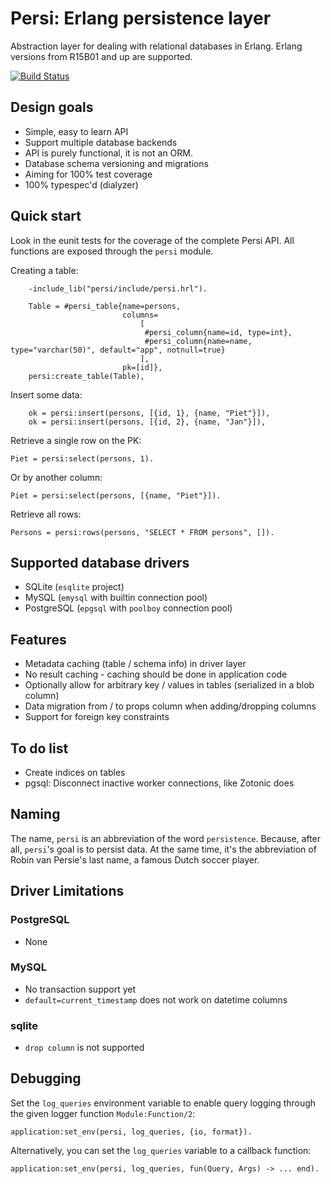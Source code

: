 Persi: Erlang persistence layer
===============================

Abstraction layer for dealing with relational databases in
Erlang. Erlang versions from R15B01 and up are supported.

[![Build Status](https://travis-ci.org/arjan/persi.svg?branch=master)](https://travis-ci.org/arjan/persi)


Design goals
------------
* Simple, easy to learn API
* Support multiple database backends
* API is purely functional, it is not an ORM.
* Database schema versioning and migrations
* Aiming for 100% test coverage
* 100% typespec'd (dialyzer)


Quick start
-----------

Look in the eunit tests for the coverage of the complete Persi
API. All functions are exposed through the `persi` module.

Creating a table:

```
    -include_lib("persi/include/persi.hrl").
    
    Table = #persi_table{name=persons,
                         columns=
                             [
                              #persi_column{name=id, type=int},
                              #persi_column{name=name, type="varchar(50)", default="app", notnull=true}
                             ],
                         pk=[id]},
    persi:create_table(Table),
```

Insert some data:

```
    ok = persi:insert(persons, [{id, 1}, {name, "Piet"}]),
    ok = persi:insert(persons, [{id, 2}, {name, "Jan"}]),
```

Retrieve a single row on the PK:

    Piet = persi:select(persons, 1).

Or by another column:

    Piet = persi:select(persons, [{name, "Piet"}]).

Retrieve all rows:

    Persons = persi:rows(persons, "SELECT * FROM persons", []).


Supported database drivers
--------------------------
* SQLite (`esqlite` project)
* MySQL (`emysql` with builtin connection pool)
* PostgreSQL (`epgsql` with `poolboy` connection pool)


Features
--------
* Metadata caching (table / schema info) in driver layer
* No result caching - caching should be done in application code
* Optionally allow for arbitrary key / values in tables (serialized in a blob column)
* Data migration from / to props column when adding/dropping columns
* Support for foreign key constraints


To do list
----------
* Create indices on tables
* pgsql: Disconnect inactive worker connections, like Zotonic does 


Naming
------
The name, `persi` is an abbreviation of the word
`persistence`. Because, after all, `persi`'s goal is to persist
data. At the same time, it's the abbreviation of Robin van Persie's
last name, a famous Dutch soccer player.



Driver Limitations
------------------

### PostgreSQL ###

* None

### MySQL ###

* No transaction support yet
* `default=current_timestamp` does not work on datetime columns

### sqlite ###

* `drop column` is not supported


Debugging
---------

Set the `log_queries` environment variable to enable query logging through the given logger function `Module:Function/2`:

    application:set_env(persi, log_queries, {io, format}).

Alternatively, you can set the `log_queries` variable to a callback function:

    application:set_env(persi, log_queries, fun(Query, Args) -> ... end).

